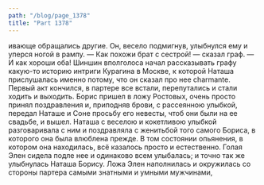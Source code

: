 ```yaml
---
path: "/blog/page_1378"
title: "Part 1378"
---
```


ивающе обращались другие. Он, весело подмигнув, улыбнулся ему и уперся ногой в рампу.
— Как похожи брат с сестрой! — сказал граф. — И как хороши оба!
Шиншин вполголоса начал рассказывать графу какую-то историю интриги Курагина в Москве, к которой Наташа прислушалась именно потому, что он сказал про нее charmante.
Первый акт кончился, в партере все встали, перепутались и стали ходить и выходить.
Борис пришел в ложу Ростовых, очень просто принял поздравления и, приподняв брови, с рассеянною улыбкой, передал Наташе и Соне просьбу его невесты, чтоб они были на ее свадьбе, и вышел. Наташа с веселою и кокетливою улыбкой разговаривала с ним и поздравляла с женитьбой того самого Бориса, в которого она была влюблена прежде. В том состоянии опьянения, в котором она находилась, всё казалось просто и естественно.
Голая Элен сидела подле нее и одинаково всем улыбалась; и точно так же улыбнулась Наташа Борису.
Ложа Элен наполнилась и окружилась со стороны партера самыми знатными и умными мужчинами, 
